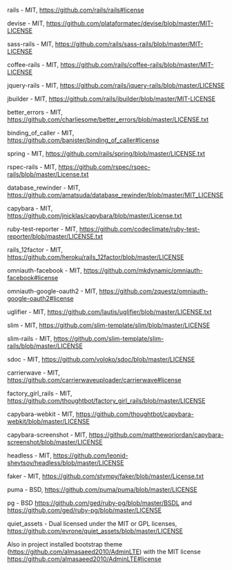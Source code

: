 rails - MIT, https://github.com/rails/rails#license

devise - MIT, https://github.com/plataformatec/devise/blob/master/MIT-LICENSE

sass-rails - MIT, https://github.com/rails/sass-rails/blob/master/MIT-LICENSE

coffee-rails - MIT, https://github.com/rails/coffee-rails/blob/master/MIT-LICENSE

jquery-rails - MIT, https://github.com/rails/jquery-rails/blob/master/LICENSE

jbuilder - MIT, https://github.com/rails/jbuilder/blob/master/MIT-LICENSE

better_errors - MIT, https://github.com/charliesome/better_errors/blob/master/LICENSE.txt

binding_of_caller - MIT, https://github.com/banister/binding_of_caller#license

spring - MIT, https://github.com/rails/spring/blob/master/LICENSE.txt

rspec-rails - MIT, https://github.com/rspec/rspec-rails/blob/master/License.txt

database_rewinder - MIT, https://github.com/amatsuda/database_rewinder/blob/master/MIT_LICENSE

capybara - MIT, https://github.com/jnicklas/capybara/blob/master/License.txt

ruby-test-reporter - MIT, https://github.com/codeclimate/ruby-test-reporter/blob/master/LICENSE.txt

rails_12factor - MIT, https://github.com/heroku/rails_12factor/blob/master/LICENSE

omniauth-facebook - MIT, https://github.com/mkdynamic/omniauth-facebook#license

omniauth-google-oauth2 - MIT, https://github.com/zquestz/omniauth-google-oauth2#license

uglifier - MIT, https://github.com/lautis/uglifier/blob/master/LICENSE.txt

slim - MIT, https://github.com/slim-template/slim/blob/master/LICENSE

slim-rails - MIT, https://github.com/slim-template/slim-rails/blob/master/LICENSE

sdoc - MIT, https://github.com/voloko/sdoc/blob/master/LICENSE

carrierwave - MIT, https://github.com/carrierwaveuploader/carrierwave#license

factory_girl_rails - MIT, https://github.com/thoughtbot/factory_girl_rails/blob/master/LICENSE

capybara-webkit - MIT, https://github.com/thoughtbot/capybara-webkit/blob/master/LICENSE

capybara-screenshot - MIT, https://github.com/mattheworiordan/capybara-screenshot/blob/master/LICENSE

headless - MIT, https://github.com/leonid-shevtsov/headless/blob/master/LICENSE

faker - MIT, https://github.com/stympy/faker/blob/master/License.txt

puma - BSD, https://github.com/puma/puma/blob/master/LICENSE

pg - BSD https://github.com/ged/ruby-pg/blob/master/BSDL and https://github.com/ged/ruby-pg/blob/master/LICENSE

quiet_assets - Dual licensed under the MIT or GPL licenses, https://github.com/evrone/quiet_assets/blob/master/LICENSE


Also in project installed bootstrap theme (https://github.com/almasaeed2010/AdminLTE) with the MIT license https://github.com/almasaeed2010/AdminLTE#license
